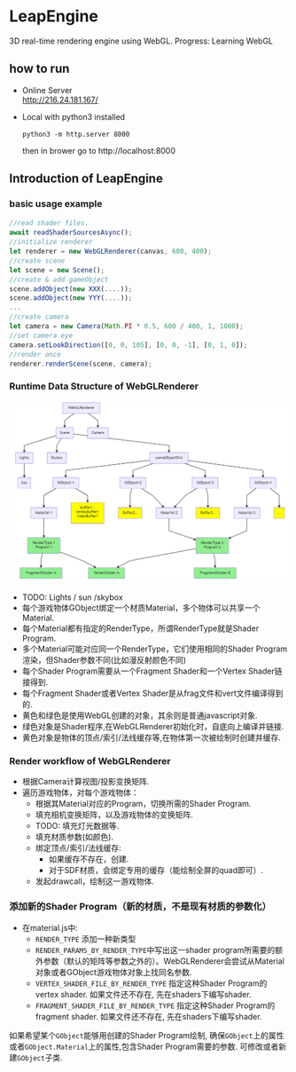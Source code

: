 # LeapEngine
3D real-time rendering engine using WebGL.
Progress:
Learning WebGL

## how to run
- Online Server  
http://216.24.181.167/

- Local with python3 installed
    ```
    python3 -m http.server 8000
    ```
    then in brower go to http://localhost:8000

## Introduction of LeapEngine
### basic usage example
```js
//read shader files.
await readShaderSourcesAsync(); 
//initialize renderer
let renderer = new WebGLRenderer(canvas, 600, 400);
//create scene
let scene = new Scene();
//create & add gameObject
scene.addObject(new XXX(....));
scene.addObject(new YYY(....));
...
//create camera
let camera = new Camera(Math.PI * 0.5, 600 / 400, 1, 1000);
//set camera eye
camera.setLookDirection([0, 0, 105], [0, 0, -1], [0, 1, 0]);
//render once
renderer.renderScene(scene, camera);
```
### Runtime Data Structure of WebGLRenderer
![arch](./pics/arch.png)
- TODO: Lights / sun /skybox
- 每个游戏物体GObject绑定一个材质Material，多个物体可以共享一个Material.
- 每个Material都有指定的RenderType，所谓RenderType就是Shader Program.
- 多个Material可能对应同一个RenderType，它们使用相同的Shader Program渲染，但Shader参数不同(比如漫反射颜色不同)
- 每个Shader Program需要从一个Fragment Shader和一个Vertex Shader链接得到.
- 每个Fragment Shader或者Vertex Shader是从frag文件和vert文件编译得到的.
- 黄色和绿色是使用WebGL创建的对象，其余则是普通javascript对象.
- 绿色对象是Shader程序,在WebGLRenderer初始化时，自底向上编译并链接.
- 黄色对象是物体的顶点/索引/法线缓存等,在物体第一次被绘制时创建并缓存.

### Render workflow of WebGLRenderer
- 根据Camera计算视图/投影变换矩阵.
- 遍历游戏物体，对每个游戏物体：
  - 根据其Material对应的Program，切换所需的Shader Program.
  - 填充相机变换矩阵，以及游戏物体的变换矩阵.
  - TODO: 填充灯光数据等.
  - 填充材质参数(如颜色).
  - 绑定顶点/索引/法线缓存:
    - 如果缓存不存在，创建.
    - 对于SDF材质，会绑定专用的缓存（能绘制全屏的quad即可）.
  - 发起drawcall，绘制这一游戏物体.

### 添加新的Shader Program（新的材质，不是现有材质的参数化）
- 在material.js中:
  - `RENDER_TYPE` 添加一种新类型
  - `RENDER_PARAMS_BY_RENDER_TYPE`中写出这一shader program所需要的额外参数（默认的矩阵等参数之外的）。WebGLRenderer会尝试从Material对象或者GObject游戏物体对象上找同名参数.
  - `VERTEX_SHADER_FILE_BY_RENDER_TYPE` 指定这种Shader Program的vertex shader. 如果文件还不存在, 先在shaders下编写shader.
  - `FRAGMENT_SHADER_FILE_BY_RENDER_TYPE` 指定这种Shader Program的fragment shader. 如果文件还不存在, 先在shaders下编写shader.
  
如果希望某个`GObject`能够用创建的Shader Program绘制, 确保`GObject`上的属性或者`GObject.Material`上的属性,包含Shader Program需要的参数. 可修改或者新建`GObject`子类. 
